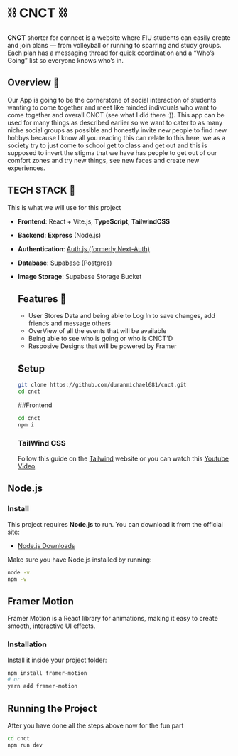 # ⛓️ CNCT ⛓️


**CNCT** shorter for connect is a website where FIU students can easily create and join plans — from volleyball or running to sparring and study groups. Each plan has a messaging thread for quick coordination and a “Who’s Going” list so everyone knows who’s in.

## Overview 📝
Our App is going to be the cornerstone of social interaction of students wanting to come together and meet like minded indivduals who want to come together and overall CNCT (see what I did there :)). This app can be used for many things as described earlier so we want to cater to as many niche social groups as possible and honestly invite new people to find new hobbys because I know all you reading this can relate to this here, we as a society try to just come to school get to class and get out and this is supposed to invert the stigma that we have has people to get out of our comfort zones and try new things, see new faces and create new experiences.


## TECH STACK 🦾
This is what we will use for this project

- **Frontend**: React + Vite.js, **TypeScript**, **TailwindCSS**
- **Backend**: **Express** (Node.js)
- **Authentication**: [Auth.js (formerly Next-Auth)](https://next-auth.js.org/)
- **Database**: [Supabase](https://supabase.com/) (Postgres)
- **Image Storage**: Supabase Storage Bucket


  ## Features 📲
  - User Stores Data and being able to Log In to save changes, add friends and message others
  - OverView of all the events that will be available
  - Being able to see who is going or who is CNCT'D
  - Resposive Designs that will be powered by Framer


  ## Setup
  ```bash
  git clone https://github.com/duranmichael681/cnct.git
  cd cnct
  ```
  ##Frontend

  ```bash
  cd cnct
  npm i
  ```
  ### TailWind CSS
  Follow this guide on the [Tailwind](https://tailwindcss.com/docs/installation/using-vite) website or you can watch this [Youtube Video](https://youtu.be/sHnG8tIYMB4?si=TJn38DnurywPlN7t)

 ## Node.js
 ### Install

This project requires **Node.js** to run. You can download it from the official site:

- [Node.js Downloads](https://nodejs.org/en/download)

Make sure you have Node.js installed by running:

```bash
node -v
npm -v
```
## Framer Motion

Framer Motion is a React library for animations, making it easy to create smooth, interactive UI effects.

### Installation
Install it inside your project folder:

```bash
npm install framer-motion
# or
yarn add framer-motion
```


## Running the Project
  After you have done all the steps above now for the fun part 
  ```bash 
cd cnct
npm run dev
```




  



